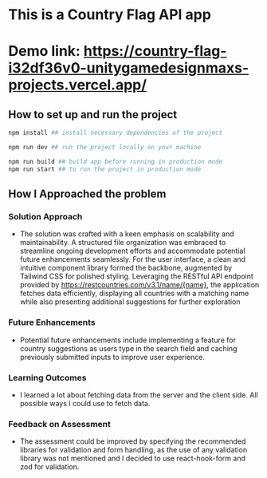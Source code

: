 # This is a Country Flag API app

# Demo link: https://country-flag-i32df36v0-unitygamedesignmaxs-projects.vercel.app/

## How to set up and run the project

```bash
npm install ## install necessary dependencies of the project
```

```bash
npm run dev ## run the project locally on your machine
```

```bash
npm run build ## build app before running in production mode
npm run start ## to run the project in production mode
```
## How I Approached the problem

### Solution Approach
* The solution was crafted with a keen emphasis on scalability and maintainability. A structured file organization was embraced to streamline ongoing development efforts and accommodate potential future enhancements seamlessly. For the user interface, a clean and intuitive component library formed the backbone, augmented by Tailwind CSS for polished styling. Leveraging the RESTful API endpoint provided by https://restcountries.com/v3.1/name/{name}, the application fetches data efficiently, displaying all countries with a matching name while also presenting additional suggestions for further exploration

### Future Enhancements
* Potential future enhancements include implementing a feature for country suggestions as users type in the search field and caching previously submitted inputs to improve user experience.


### Learning Outcomes
* I learned a lot about fetching data from the server and the client side. All possible ways I could use to fetch data.


### Feedback on Assessment
* The assessment could be improved by specifying the recommended libraries for validation and form handling, as the use of any validation library was not mentioned and I decided to use react-hook-form and zod for validation. 